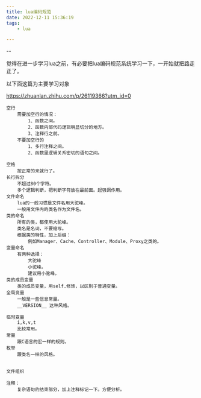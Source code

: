 ```yaml
---
title: lua编码规范
date: 2022-12-11 15:36:19
tags:
	- lua

---
```


--

觉得在进一步学习lua之前，有必要把lua编码规范系统学习一下，一开始就把路走正了。

以下面这篇为主要学习对象

https://zhuanlan.zhihu.com/p/26119366?utm_id=0

```
空行
	需要加空行的情况：
		1、函数之间。
		2、函数内部代码逻辑明显切分的地方。
		3、注释行之前。
	不要加空行的
		1、多行注释之间。
		2、函数里逻辑关系密切的语句之间。
		
空格
	按正常的来就行了。
长行拆分
	不超过80个字符。
	多个逻辑判断，把判断字符放在最前面。起强调作用。
文件命名
	lua的一般习惯是文件名用大驼峰。
	一般用文件内的类名作为文件名。
类的命名
	所有的类，都使用大驼峰。
	类名是名词，不要缩写。
	根据类的特性，加上后缀：
		例如Manager、Cache、Controller、Module、Proxy之类的。
变量命名
	有两种选择：
		大驼峰
		小驼峰。
		建议用小驼峰。
类的成员变量
	类的成员变量，用self.修饰，以区别于普通变量。
全局变量
	一般是一些信息常量。
	__VERSION__ 这种风格。
	
临时变量
	i,k,v,t
	比较常用。
常量
	跟C语言的宏一样的规则。
枚举
	跟类名一样的风格。
	
	
文件组织
	
注释：
	复杂语句的结束部分，加上注释标记一下。方便分析。
```





